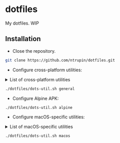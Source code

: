 # dotfiles

My dotfiles. WIP

## Installation

- Close the repository.

```bash
git clone https://github.com/ntrupin/dotfiles.git
```

- Configure cross-platform utilities:

<details><summary>List of cross-platform utilities</summary>

- Git
    Speaks for itself.
- Nano
    The perfect minimal text editor. Now with syntax highlighting!
- Neofetch
    Pretty-printed system information.
- Vim
    *The* text editor.

</details>

```bash
./dotfiles/dots-util.sh general
```

- Configure Alpine APK:

```bash
./dotfiles/dots-util.sh alpine
```

- Configure macOS-specific utilities:

<details><summary>List of macOS-specific utilities</summary>

- Homebrew
    Installs formulae from [./homebrew/Brewfile](https://github.com/ntrupin/dotfiles/blob/main/homebrew/Brewfile)

</details>

```bash
./dotfiles/dots-util.sh macos
```